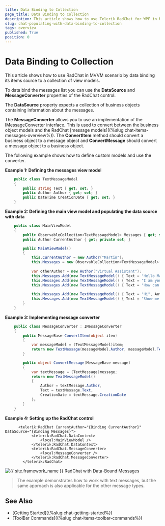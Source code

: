 ```yaml
---
title: Data Binding to Collection
page_title: Data Binding to Collection
description: This article shows how to use Telerik RadChat for WPF in MVVM scenario and data bind its DataSource collection.
slug: chat-populating-with-data-binding-to-collection
tags: overview
published: True
position: 0
---
```


# Data Binding to Collection

This article shows how to use RadChat in MVVM scenario by data binding its items source to a collection of view models.

To data bind the messages list you can use the __DataSource__ and __MessageConverter__ properties of the RadChat control.

The __DataSource__ property expects a collection of business objects containing information about the messages. 

The __MessageConverter__ allows you to use an implementation of the [IMessageConverter](https://docs.telerik.com/devtools/wpf/api/telerik.windows.controls.conversationalui.imessageconverter) interface. This is used to convert between the business object models and the RadChat [message models]({%slug chat-items-messages-overview%}). The __ConvertItem__ method should convert a business object to a message object and __ConvertMessage__ should convert a message object to a business object.

The following example shows how to define custom models and use the converter.

__Example 1: Defining the messages view model__
```C#
	public class TextMessageModel
	{
		public string Text { get; set; }
		public Author Author { get; set; }
		public DateTime CreationDate { get; set; }
	}
```

__Example 2: Defining the main view model and populating the data source with data__
```C#
	public class MainViewModel
    {
        public ObservableCollection<TextMessageModel> Messages { get; set; }
        public Author CurrentAuthor { get; private set; }

        public MainViewModel()
        {
            this.CurrentAuthor = new Author("Martin");
            this.Messages = new ObservableCollection<TextMessageModel>();
            
            var otherAuthor = new Author("Virtual Assistant");
            this.Messages.Add(new TextMessageModel() { Text = "Hello Martin,", Author = otherAuthor, CreationDate = DateTime.Now });
            this.Messages.Add(new TextMessageModel() { Text = "I am your Virtual Assistant", Author = otherAuthor, CreationDate = DateTime.Now });
            this.Messages.Add(new TextMessageModel() { Text = "How can I help you?", Author = otherAuthor, CreationDate = DateTime.Now });
            
            this.Messages.Add(new TextMessageModel() { Text = "Hi", Author = this.CurrentAuthor, CreationDate = DateTime.Now.AddMinutes(5) });
            this.Messages.Add(new TextMessageModel() { Text = "Show me the weather for this week", Author = this.CurrentAuthor, CreationDate = DateTime.Now.AddMinutes(5) });
        }
    }
```

__Example 3: Implementing message converter__
```C#
	public class MessageConverter : IMessageConverter
    {
		public MessageBase ConvertItem(object item)
        {
            var messageModel = (TextMessageModel)item;
            return new TextMessage(messageModel.Author, messageModel.Text, messageModel.CreationDate);
        }

        public object ConvertMessage(MessageBase message)
        {
            var textMessage = (TextMessage)message;
            return new TextMessageModel()
            { 
                Author = textMessage.Author, 
                Text = textMessage.Text,
                CreationDate = textMessage.CreationDate 
            };
        }
    }
```

__Example 4: Setting up the RadChat control__
```XAML
	  <telerik:RadChat CurrentAuthor="{Binding CurrentAuthor}" DataSource="{Binding Messages}">
            <telerik:RadChat.DataContext>
                <local:MainViewModel />
            </telerik:RadChat.DataContext>
            <telerik:RadChat.MessageConverter>
                <local:MessageConverter />
            </telerik:RadChat.MessageConverter>
        </telerik:RadChat>
```

![{{ site.framework_name }} RadChat with Data-Bound Messages](images/chat-populating-with-data-binding-to-collection-0.png)

> The example demonstrates how to work with text messages, but the same approach is also applicable for the other message types. 

## See Also  
* [Getting Started]({%slug chat-getting-started%})
* [ToolBar Commands]({%slug chat-items-toolbar-commands%})

